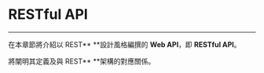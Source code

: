 # **RESTful API**

---

在本章節將介紹以 REST** **設計風格編撰的 **Web API**，即 **RESTful API**。

將闡明其定義及與 REST** **架構的對應關係。

